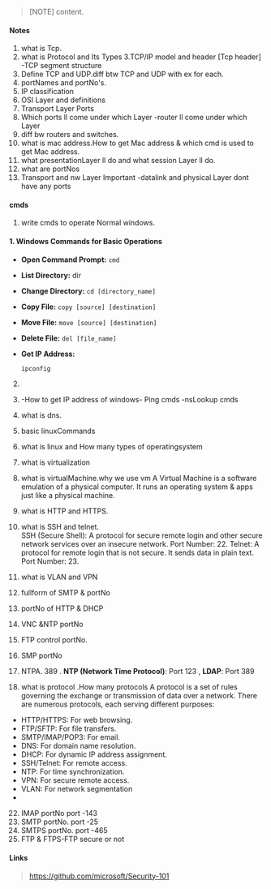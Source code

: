 
> [NOTE]
> content.

#### Notes

1. what is Tcp.
2. what is Protocol and Its Types
3.TCP/IP model and header [Tcp header]  -TCP segment structure
4. Define TCP and UDP.diff  btw TCP and UDP with ex for each.
5. portNames and portNo's.
6. IP classification
7. OSI Layer and definitions
8. Transport Layer Ports
9. Which ports ll come under which Layer -router ll come under which Layer
10. diff bw routers and switches.
11. what is mac address.How to get Mac address & which cmd is used to get Mac address.
12. what presentationLayer ll do and what session Layer ll do.
13. what are portNos
14. Transport and nw Layer Important -datalink and physical Layer dont have any ports


#### cmds
1. write cmds to operate Normal windows.
####  1. Windows Commands for Basic Operations
- **Open Command Prompt:** `cmd`
- **List Directory:** dir
- **Change Directory:** `cd [directory_name]`
- **Copy File:** `copy [source] [destination]`
- **Move File:** `move [source] [destination]`
- **Delete File:** `del [file_name]`

- **Get IP Address:** 
  ```bash
  ipconfig

2. 
3. -How to get IP address of windows- Ping cmds -nsLookup cmds
4. what is dns.
5. basic linuxCommands
6. what is linux and How many types of operatingsystem
7. what is virtualization

8. what is virtualMachine.why we use vm
A Virtual Machine  is a software emulation of a physical computer. It runs an operating system & apps just like a physical machine.

10. what is HTTP and HTTPS.
11. what is SSH and telnet.  
SSH (Secure Shell): A protocol for secure remote login and other secure network services over an insecure network. Port Number: 22.
Telnet: A protocol for remote login that is not secure. It sends data in plain text. Port Number: 23.

13. what is VLAN and VPN
14. fullform of SMTP & portNo
15. portNo of HTTP & DHCP
16. VNC &NTP portNo
17. FTP control portNo.
18. SMP portNo
19. NTPA. 389  .  **NTP (Network Time Protocol)**: Port 123 , **LDAP**: Port 389
20. what is protocol .How many protocols
    A protocol is a set of rules governing the exchange or transmission of data over a network. There are numerous protocols, each serving different purposes:
- HTTP/HTTPS: For web browsing.
- FTP/SFTP: For file transfers.
- SMTP/IMAP/POP3: For email.
- DNS: For domain name resolution.
- DHCP: For dynamic IP address assignment.
- SSH/Telnet: For remote access.
- NTP: For time synchronization.
- VPN: For secure remote access.
- VLAN: For network segmentation
- 
22. IMAP portNo   port -143
23. SMTP portNo.  port  -25
24. SMTPS portNo. port -465
25. FTP & FTPS-FTP secure or not


#### Links 
> https://github.com/microsoft/Security-101
